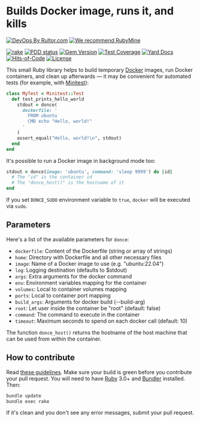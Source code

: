 # Builds Docker image, runs it, and kills

[![DevOps By Rultor.com](https://www.rultor.com/b/yegor256/donce)](https://www.rultor.com/p/yegor256/donce)
[![We recommend RubyMine](https://www.elegantobjects.org/rubymine.svg)](https://www.jetbrains.com/ruby/)

[![rake](https://github.com/yegor256/donce/actions/workflows/rake.yml/badge.svg)](https://github.com/yegor256/donce/actions/workflows/rake.yml)
[![PDD status](https://www.0pdd.com/svg?name=yegor256/donce)](https://www.0pdd.com/p?name=yegor256/donce)
[![Gem Version](https://badge.fury.io/rb/donce.svg)](https://badge.fury.io/rb/donce)
[![Test Coverage](https://img.shields.io/codecov/c/github/yegor256/donce.svg)](https://codecov.io/github/yegor256/donce?branch=master)
[![Yard Docs](https://img.shields.io/badge/yard-docs-blue.svg)](https://rubydoc.info/github/yegor256/donce/master/frames)
[![Hits-of-Code](https://hitsofcode.com/github/yegor256/donce)](https://hitsofcode.com/view/github/yegor256/donce)
[![License](https://img.shields.io/badge/license-MIT-green.svg)](https://github.com/yegor256/donce/blob/master/LICENSE.txt)

This small Ruby library helps to build temporary [Docker]
images, run Docker containers, and clean up afterwards — it may be
convenient for automated tests (for example, with [Minitest]):

```ruby
class MyTest < Minitest::Test
  def test_prints_hello_world
    stdout = donce(
      dockerfile: '
        FROM ubuntu
        CMD echo "Hello, world!"
      '
    )
    assert_equal("Hello, world!\n", stdout)
  end
end
```

It's possible to run a Docker image in background mode too:

```ruby
stdout = donce(image: 'ubuntu', command: 'sleep 9999') do |id|
  # The "id" is the container id
  # The "donce_host()" is the hostname of it
end
```

If you set `DONCE_SUDO` environment variable to `true`, `docker` will
be executed via `sudo`.

## Parameters

Here's a list of the available parameters for `donce`:

* `dockerfile`: Content of the Dockerfile (string or array of strings)
* `home`: Directory with Dockerfile and all other necessary files
* `image`: Name of a Docker image to use (e.g. "ubuntu:22.04")
* `log`: Logging destination (defaults to $stdout)
* `args`: Extra arguments for the docker command
* `env`: Environment variables mapping for the container
* `volumes`: Local to container volumes mapping
* `ports`: Local to container port mapping
* `build_args`: Arguments for docker build (--build-arg)
* `root`: Let user inside the container be "root" (default: false)
* `command`: The command to execute in the container
* `timeout`: Maximum seconds to spend on each docker call (default: 10)

The function `donce_host()` returns the hostname of the host machine that
can be used from within the container.

## How to contribute

Read
[these guidelines](https://www.yegor256.com/2014/04/15/github-guidelines.html).
Make sure your build is green before you contribute
your pull request. You will need to have
[Ruby](https://www.ruby-lang.org/en/) 3.0+ and
[Bundler](https://bundler.io/) installed. Then:

```bash
bundle update
bundle exec rake
```

If it's clean and you don't see any error messages, submit your pull request.

[Docker]: https://www.docker.com/
[Minitest]: https://github.com/minitest/minitest
